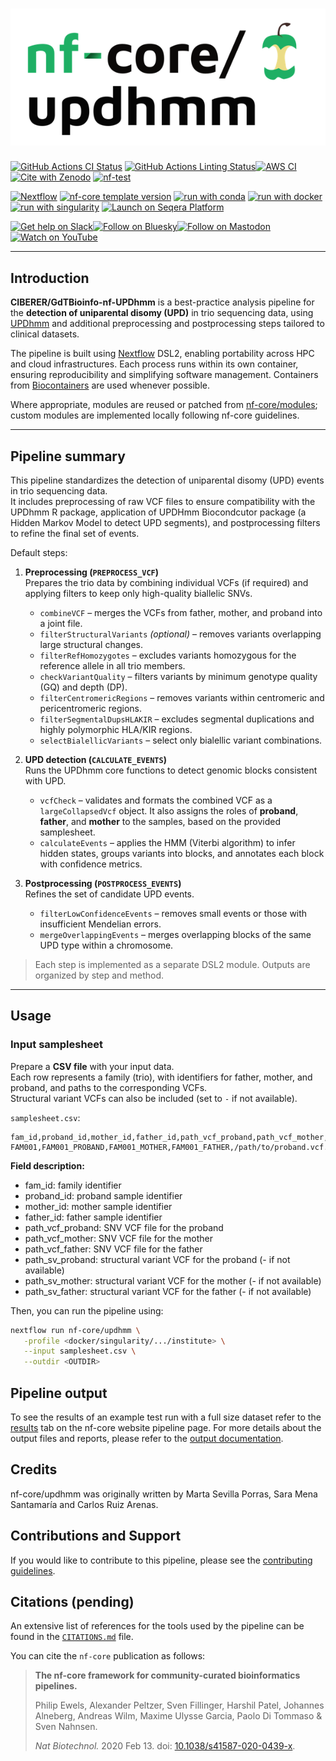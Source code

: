 <h1>
  <picture>
    <source media="(prefers-color-scheme: dark)" srcset="docs/images/nf-core-updhmm_logo_dark.png">
    <img alt="nf-core/updhmm" src="docs/images/nf-core-updhmm_logo_light.png">
  </picture>
</h1>

[![GitHub Actions CI Status](https://github.com/nf-core/updhmm/actions/workflows/ci.yml/badge.svg)](https://github.com/nf-core/updhmm/actions/workflows/ci.yml)
[![GitHub Actions Linting Status](https://github.com/nf-core/updhmm/actions/workflows/linting.yml/badge.svg)](https://github.com/nf-core/updhmm/actions/workflows/linting.yml)[![AWS CI](https://img.shields.io/badge/CI%20tests-full%20size-FF9900?labelColor=000000&logo=Amazon%20AWS)](https://nf-co.re/updhmm/results)[![Cite with Zenodo](http://img.shields.io/badge/DOI-10.5281/zenodo.XXXXXXX-1073c8?labelColor=000000)](https://doi.org/10.5281/zenodo.XXXXXXX)
[![nf-test](https://img.shields.io/badge/unit_tests-nf--test-337ab7.svg)](https://www.nf-test.com)

[![Nextflow](https://img.shields.io/badge/version-%E2%89%A524.04.2-green?style=flat&logo=nextflow&logoColor=white&color=%230DC09D&link=https%3A%2F%2Fnextflow.io)](https://www.nextflow.io/)
[![nf-core template version](https://img.shields.io/badge/nf--core_template-3.3.1-green?style=flat&logo=nfcore&logoColor=white&color=%2324B064&link=https%3A%2F%2Fnf-co.re)](https://github.com/nf-core/tools/releases/tag/3.3.1)
[![run with conda](http://img.shields.io/badge/run%20with-conda-3EB049?labelColor=000000&logo=anaconda)](https://docs.conda.io/en/latest/)
[![run with docker](https://img.shields.io/badge/run%20with-docker-0db7ed?labelColor=000000&logo=docker)](https://www.docker.com/)
[![run with singularity](https://img.shields.io/badge/run%20with-singularity-1d355c.svg?labelColor=000000)](https://sylabs.io/docs/)
[![Launch on Seqera Platform](https://img.shields.io/badge/Launch%20%F0%9F%9A%80-Seqera%20Platform-%234256e7)](https://cloud.seqera.io/launch?pipeline=https://github.com/nf-core/updhmm)

[![Get help on Slack](http://img.shields.io/badge/slack-nf--core%20%23updhmm-4A154B?labelColor=000000&logo=slack)](https://nfcore.slack.com/channels/updhmm)[![Follow on Bluesky](https://img.shields.io/badge/bluesky-%40nf__core-1185fe?labelColor=000000&logo=bluesky)](https://bsky.app/profile/nf-co.re)[![Follow on Mastodon](https://img.shields.io/badge/mastodon-nf__core-6364ff?labelColor=FFFFFF&logo=mastodon)](https://mstdn.science/@nf_core)[![Watch on YouTube](http://img.shields.io/badge/youtube-nf--core-FF0000?labelColor=000000&logo=youtube)](https://www.youtube.com/c/nf-core)

---
## Introduction

**CIBERER/GdTBioinfo-nf-UPDhmm** is a best-practice analysis pipeline for the **detection of uniparental disomy (UPD)** in trio sequencing data, using [UPDhmm](https://github.com/saraamenasantamaria/UPDhmm-project) and additional preprocessing and postprocessing steps tailored to clinical datasets.

The pipeline is built using [Nextflow](https://www.nextflow.io) DSL2, enabling portability across HPC and cloud infrastructures. Each process runs within its own container, ensuring reproducibility and simplifying software management. Containers from [Biocontainers](https://biocontainers.pro/) are used whenever possible.  

Where appropriate, modules are reused or patched from [nf-core/modules](https://github.com/nf-core/modules); custom modules are implemented locally following nf-core guidelines.

---

## Pipeline summary

This pipeline standardizes the detection of uniparental disomy (UPD) events in trio sequencing data.  
It includes preprocessing of raw VCF files to ensure compatibility with the UPDhmm R package, application of UPDHmm Biocondcutor package (a Hidden Markov Model to detect UPD segments), and postprocessing filters to refine the final set of events.

Default steps:

1. **Preprocessing (`PREPROCESS_VCF`)**  
   Prepares the trio data by combining individual VCFs (if required) and applying filters to keep only high-quality biallelic SNVs.  
   - `combineVCF` – merges the VCFs from father, mother, and proband into a joint file.  
   - `filterStructuralVariants` *(optional)* – removes variants overlapping large structural changes.  
   - `filterRefHomozygotes` – excludes variants homozygous for the reference allele in all trio members.  
   - `checkVariantQuality` – filters variants by minimum genotype quality (GQ) and depth (DP).  
   - `filterCentromericRegions` – removes variants within centromeric and pericentromeric regions.  
   - `filterSegmentalDupsHLAKIR` – excludes segmental duplications and highly polymorphic HLA/KIR regions.  
   - `selectBialellicVariants` – select only bialellic variant combinations.  

2. **UPD detection (`CALCULATE_EVENTS`)**  
   Runs the UPDhmm core functions to detect genomic blocks consistent with UPD.  
   - `vcfCheck` – validates and formats the combined VCF as a `largeCollapsedVcf` object. It also assigns the roles of **proband**, **father**, and **mother** to the samples, based on the provided samplesheet.
   - `calculateEvents` – applies the HMM (Viterbi algorithm) to infer hidden states, groups variants into blocks, and annotates each block with confidence metrics.  

3. **Postprocessing (`POSTPROCESS_EVENTS`)**  
   Refines the set of candidate UPD events.
   - `filterLowConfidenceEvents` – removes small events or those with insufficient Mendelian errors.  
   - `mergeOverlappingEvents` – merges overlapping blocks of the same UPD type within a chromosome.  

> Each step is implemented as a separate DSL2 module. Outputs are organized by step and method.

---

## Usage

### Input samplesheet

Prepare a **CSV file** with your input data.  
Each row represents a family (trio), with identifiers for father, mother, and proband, and paths to the corresponding VCFs.  
Structural variant VCFs can also be included (set to `-` if not available).

`samplesheet.csv`:

```csv
fam_id,proband_id,mother_id,father_id,path_vcf_proband,path_vcf_mother,path_vcf_father,path_sv_proband,path_sv_mother,path_sv_father
FAM001,FAM001_PROBAND,FAM001_MOTHER,FAM001_FATHER,/path/to/proband.vcf.gz,/path/to/mother.vcf.gz,/path/to/father.vcf.gz,/path/to/proband.bed,/path/to/mother.sv.bed,/path/to/father.sv.bed
```

**Field description:**

- fam_id: family identifier  
- proband_id: proband sample identifier
- mother_id: mother sample identifier   
- father_id: father sample identifier  
- path_vcf_proband: SNV VCF file for the proband
- path_vcf_mother: SNV VCF file for the mother  
- path_vcf_father: SNV VCF file for the father   
- path_sv_proband: structural variant VCF for the proband (- if not available)
- path_sv_mother: structural variant VCF for the mother (- if not available)
- path_sv_father: structural variant VCF for the father (- if not available)  



Then, you can run the pipeline using:

<!-- TODO nf-core: update the following command to include all required parameters for a minimal example -->

```bash
nextflow run nf-core/updhmm \
   -profile <docker/singularity/.../institute> \
   --input samplesheet.csv \
   --outdir <OUTDIR>
```

## Pipeline output

To see the results of an example test run with a full size dataset refer to the [results](https://nf-co.re/updhmm/results) tab on the nf-core website pipeline page.
For more details about the output files and reports, please refer to the
[output documentation](https://nf-co.re/updhmm/output).

## Credits

nf-core/updhmm was originally written by Marta Sevilla Porras, Sara Mena Santamaría  and Carlos Ruiz Arenas.


## Contributions and Support

If you would like to contribute to this pipeline, please see the [contributing guidelines](.github/CONTRIBUTING.md).


## Citations (pending)

<!-- TODO nf-core: Add citation for pipeline after first release. Uncomment lines below and update Zenodo doi and badge at the top of this file. -->
<!-- If you use nf-core/updhmm for your analysis, please cite it using the following doi: [10.5281/zenodo.XXXXXX](https://doi.org/10.5281/zenodo.XXXXXX) -->

<!-- TODO nf-core: Add bibliography of tools and data used in your pipeline -->

An extensive list of references for the tools used by the pipeline can be found in the [`CITATIONS.md`](CITATIONS.md) file.

You can cite the `nf-core` publication as follows:

> **The nf-core framework for community-curated bioinformatics pipelines.**
>
> Philip Ewels, Alexander Peltzer, Sven Fillinger, Harshil Patel, Johannes Alneberg, Andreas Wilm, Maxime Ulysse Garcia, Paolo Di Tommaso & Sven Nahnsen.
>
> _Nat Biotechnol._ 2020 Feb 13. doi: [10.1038/s41587-020-0439-x](https://dx.doi.org/10.1038/s41587-020-0439-x).
